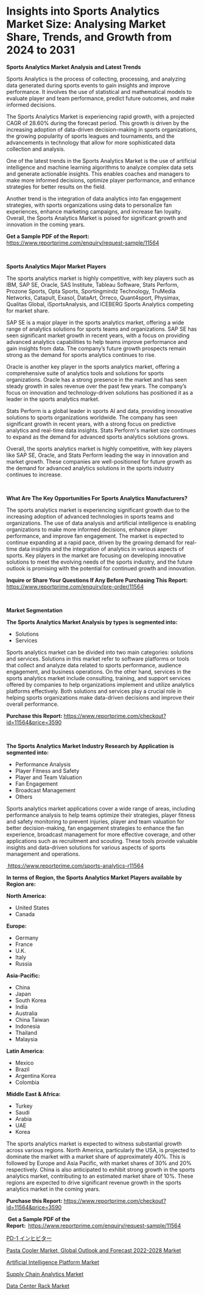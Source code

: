 <p><h1>Insights into Sports Analytics Market Size: Analysing Market Share, Trends, and Growth from 2024 to 2031</h1></p><p><strong>Sports Analytics Market Analysis and Latest Trends</strong></p>
<p><p>Sports Analytics is the process of collecting, processing, and analyzing data generated during sports events to gain insights and improve performance. It involves the use of statistical and mathematical models to evaluate player and team performance, predict future outcomes, and make informed decisions.</p><p>The Sports Analytics Market is experiencing rapid growth, with a projected CAGR of 28.60% during the forecast period. This growth is driven by the increasing adoption of data-driven decision-making in sports organizations, the growing popularity of sports leagues and tournaments, and the advancements in technology that allow for more sophisticated data collection and analysis.</p><p>One of the latest trends in the Sports Analytics Market is the use of artificial intelligence and machine learning algorithms to analyze complex data sets and generate actionable insights. This enables coaches and managers to make more informed decisions, optimize player performance, and enhance strategies for better results on the field.</p><p>Another trend is the integration of data analytics into fan engagement strategies, with sports organizations using data to personalize fan experiences, enhance marketing campaigns, and increase fan loyalty. Overall, the Sports Analytics Market is poised for significant growth and innovation in the coming years.</p></p>
<p><strong>Get a Sample PDF of the Report:&nbsp;</strong> <a href="https://www.reportprime.com/enquiry/request-sample/11564">https://www.reportprime.com/enquiry/request-sample/11564</a></p>
<p>&nbsp;</p>
<p><strong>Sports Analytics Major Market Players</strong></p>
<p><p>The sports analytics market is highly competitive, with key players such as IBM, SAP SE, Oracle, SAS Institute, Tableau Software, Stats Perform, Prozone Sports, Opta Sports, Sportingmindz Technology, TruMedia Networks, Catapult, Exasol, DataArt, Orreco, Quant4sport, Physimax, Qualitas Global, iSportsAnalysis, and ICEBERG Sports Analytics competing for market share. </p><p>SAP SE is a major player in the sports analytics market, offering a wide range of analytics solutions for sports teams and organizations. SAP SE has seen significant market growth in recent years, with a focus on providing advanced analytics capabilities to help teams improve performance and gain insights from data. The company’s future growth prospects remain strong as the demand for sports analytics continues to rise.</p><p>Oracle is another key player in the sports analytics market, offering a comprehensive suite of analytics tools and solutions for sports organizations. Oracle has a strong presence in the market and has seen steady growth in sales revenue over the past few years. The company’s focus on innovation and technology-driven solutions has positioned it as a leader in the sports analytics market.</p><p>Stats Perform is a global leader in sports AI and data, providing innovative solutions to sports organizations worldwide. The company has seen significant growth in recent years, with a strong focus on predictive analytics and real-time data insights. Stats Perform's market size continues to expand as the demand for advanced sports analytics solutions grows.</p><p>Overall, the sports analytics market is highly competitive, with key players like SAP SE, Oracle, and Stats Perform leading the way in innovation and market growth. These companies are well-positioned for future growth as the demand for advanced analytics solutions in the sports industry continues to increase.</p></p>
<p>&nbsp;</p>
<p><strong>What Are The Key Opportunities For Sports Analytics Manufacturers?</strong></p>
<p><p>The sports analytics market is experiencing significant growth due to the increasing adoption of advanced technologies in sports teams and organizations. The use of data analysis and artificial intelligence is enabling organizations to make more informed decisions, enhance player performance, and improve fan engagement. The market is expected to continue expanding at a rapid pace, driven by the growing demand for real-time data insights and the integration of analytics in various aspects of sports. Key players in the market are focusing on developing innovative solutions to meet the evolving needs of the sports industry, and the future outlook is promising with the potential for continued growth and innovation.</p></p>
<p><strong>Inquire or Share Your Questions If Any Before Purchasing This Report:</strong> <a href="https://www.reportprime.com/enquiry/pre-order/11564">https://www.reportprime.com/enquiry/pre-order/11564</a></p>
<p>&nbsp;</p>
<p><strong>Market Segmentation</strong></p>
<p><strong>The Sports Analytics Market Analysis by types is segmented into:</strong></p>
<p><ul><li>Solutions</li><li>Services</li></ul></p>
<p><p>Sports analytics market can be divided into two main categories: solutions and services. Solutions in this market refer to software platforms or tools that collect and analyze data related to sports performance, audience engagement, and business operations. On the other hand, services in the sports analytics market include consulting, training, and support services offered by companies to help organizations implement and utilize analytics platforms effectively. Both solutions and services play a crucial role in helping sports organizations make data-driven decisions and improve their overall performance.</p></p>
<p><strong>Purchase this Report:&nbsp;</strong><a href="https://www.reportprime.com/checkout?id=11564&price=3590">https://www.reportprime.com/checkout?id=11564&price=3590</a></p>
<p>&nbsp;</p>
<p><strong>The Sports Analytics Market Industry Research by Application is segmented into:</strong></p>
<p><ul><li>Performance Analysis</li><li>Player Fitness and Safety</li><li>Player and Team Valuation</li><li>Fan Engagement</li><li>Broadcast Management</li><li>Others</li></ul></p>
<p><p>Sports analytics market applications cover a wide range of areas, including performance analysis to help teams optimize their strategies, player fitness and safety monitoring to prevent injuries, player and team valuation for better decision-making, fan engagement strategies to enhance the fan experience, broadcast management for more effective coverage, and other applications such as recruitment and scouting. These tools provide valuable insights and data-driven solutions for various aspects of sports management and operations.</p></p>
<p><a href="https://www.reportprime.com/sports-analytics-r11564">&nbsp;https://www.reportprime.com/sports-analytics-r11564</a></p>
<p><strong>In terms of Region, the Sports Analytics Market Players available by Region are:</strong></p>
<p>
    <p> <strong> North America: </strong>
        <ul>
            <li>United States</li>
            <li>Canada</li>
        </ul>
        </p> 
    <p> <strong> Europe: </strong>
        <ul>
            <li>Germany</li>
            <li>France</li>
            <li>U.K.</li>
            <li>Italy</li>
            <li>Russia</li>
        </ul>
        </p> 
    <p> <strong> Asia-Pacific: </strong>
        <ul>
            <li>China</li>
            <li>Japan</li>
            <li>South Korea</li>
            <li>India</li>
            <li>Australia</li>
            <li>China Taiwan</li>
            <li>Indonesia</li>
            <li>Thailand</li>
            <li>Malaysia</li>
        </ul>
        </p> 
    <p> <strong> Latin America: </strong>
        <ul>
            <li>Mexico</li>
            <li>Brazil</li>
            <li>Argentina Korea</li>
            <li>Colombia</li>
        </ul>
        </p> 
    <p> <strong> Middle East & Africa: </strong>
        <ul>
            <li>Turkey</li>
            <li>Saudi</li>
            <li>Arabia</li>
            <li>UAE</li>
            <li>Korea</li>
        </ul>
    </p>
    </p>
<p><p>The sports analytics market is expected to witness substantial growth across various regions. North America, particularly the USA, is projected to dominate the market with a market share of approximately 40%. This is followed by Europe and Asia Pacific, with market shares of 30% and 20% respectively. China is also anticipated to exhibit strong growth in the sports analytics market, contributing to an estimated market share of 10%. These regions are expected to drive significant revenue growth in the sports analytics market in the coming years.</p></p>
<p><strong>Purchase this Report: </strong><a href="https://www.reportprime.com/checkout?id=11564&price=3590">https://www.reportprime.com/checkout?id=11564&price=3590</a></p>
<p>&nbsp;<strong>Get a Sample PDF of the Report:&nbsp;&nbsp;</strong><a href="https://www.reportprime.com/enquiry/request-sample/11564">https://www.reportprime.com/enquiry/request-sample/11564</a></p>
<p><strong></strong></p>
<p><p><a href="https://medium.com/@dfs4ff/%E3%82%B0%E3%83%AD%E3%83%BC%E3%83%90%E3%83%ABpd-1%E9%98%BB%E5%AE%B3%E5%89%A4%E5%B8%82%E5%A0%B4%E3%83%88%E3%83%AC%E3%83%B3%E3%83%89-2024%E5%B9%B4-2031%E5%B9%B4-%E3%81%AB%E3%81%8A%E3%81%91%E3%82%8B%E6%88%A6%E7%95%A5%E7%9A%84%E3%81%AA%E6%B4%9E%E5%AF%9F%E3%82%92111%E3%83%9A%E3%83%BC%E3%82%B8%E3%81%A7%E7%B6%B2%E7%BE%85-be30f2203b4b">PD-1 インヒビター</a></p><p><a href="https://issuu.com/reportprime-2/docs/pasta-cooler-market-global-outlook-_f4daf1062679d0">Pasta Cooler Market, Global Outlook and Forecast 2022-2028 Market</a></p><p><a href="https://github.com/mahnoor2003/Market-Research-Report-List-6/blob/main/artificial-intelligence-platform-market.md">Artificial Intelligence Platform Market</a></p><p><a href="https://github.com/qrkceaah30/Market-Research-Report-List-2/blob/main/supply-chain-analytics-market.md">Supply Chain Analytics Market</a></p><p><a href="https://github.com/BryceTownsendr/Market-Research-Report-List-6/blob/main/data-center-rack-market.md">Data Center Rack Market</a></p></p>